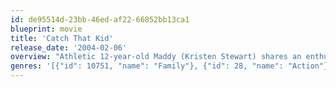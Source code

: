 ```yaml
---
id: de95514d-23bb-46ed-af22-66852bb13ca1
blueprint: movie
title: 'Catch That Kid'
release_date: '2004-02-06'
overview: "Athletic 12-year-old Maddy (Kristen Stewart) shares an enthusiasm for mountain climbing with her father, Tom (Sam Robards). Unfortunately, Tom suffers a spinal injury while scaling Mount Everest, and his family is unable to afford the surgery that can save him. Maddy decides to get the money for her father's operation by robbing a high-security bank. She relies on her climbing skills and help from her geeky friends (Max Thieriot, Corbin Bleu) to pull it off successfully."
genres: '[{"id": 10751, "name": "Family"}, {"id": 28, "name": "Action"}, {"id": 12, "name": "Adventure"}]'
---
```

